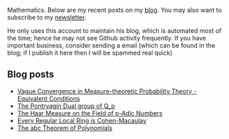 Mathematics. Below are my recent posts on my [blog](https://desvl.xyz). You may also want to subscribe to my [newsletter](https://www.getrevue.co/profile/desvl_).

He only uses this account to maintain his blog, which is automated most of the time; hence he may not see Github activity frequently. If you have important business, consider sending a email (which can be found in the blog; if I publish it here then I will be spammed real quick)

## Blog posts
<!-- BLOG-POST-LIST:START -->
- [Vague Convergence in Measure-theoretic Probability Theory - Equivalent Conditions](https://desvl.xyz/2023/02/13/vague-convergence/)
- [The Pontryagin Dual group of Q_p](https://desvl.xyz/2022/12/23/pontryagin-dual-q-p/)
- [The Haar Measure on the Field of p-Adic Numbers](https://desvl.xyz/2022/12/20/haar-measure-p-adic/)
- [Every Regular Local Ring is Cohen-Macaulay](https://desvl.xyz/2022/12/05/regular-local-ring-cohen-macaulay/)
- [The abc Theorem of Polynomials](https://desvl.xyz/2022/12/02/The-abc-Theorem-of-Polynomials/)
<!-- BLOG-POST-LIST:END -->
